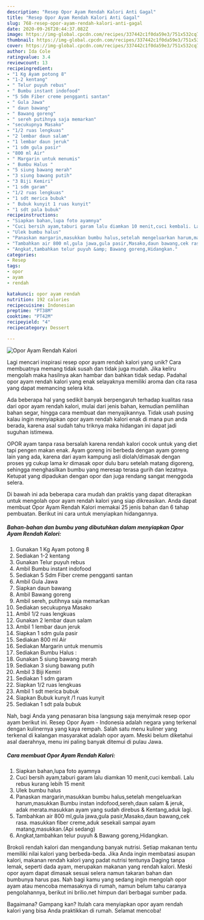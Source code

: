 ```yaml
---
description: "Resep Opor Ayam Rendah Kalori Anti Gagal"
title: "Resep Opor Ayam Rendah Kalori Anti Gagal"
slug: 768-resep-opor-ayam-rendah-kalori-anti-gagal
date: 2020-09-26T20:44:37.082Z
image: https://img-global.cpcdn.com/recipes/337442c1f0da59e3/751x532cq70/opor-ayam-rendah-kalori-foto-resep-utama.jpg
thumbnail: https://img-global.cpcdn.com/recipes/337442c1f0da59e3/751x532cq70/opor-ayam-rendah-kalori-foto-resep-utama.jpg
cover: https://img-global.cpcdn.com/recipes/337442c1f0da59e3/751x532cq70/opor-ayam-rendah-kalori-foto-resep-utama.jpg
author: Ida Cole
ratingvalue: 3.4
reviewcount: 13
recipeingredient:
- "1 Kg Ayam potong 8"
- "1-2 kentang"
- " Telur puyuh rebus"
- " Bumbu instant indofood"
- "5 Sdm Fiber creme pengganti santan"
- " Gula Jawa"
- " daun bawang"
- " Bawang goreng"
- " sereh putihnya saja memarkan"
- "secukupnya Masako"
- "1/2 ruas lengkuas"
- "2 lembar daun salam"
- "1 lembar daun jeruk"
- "1 sdm gula pasir"
- "800 ml Air"
- " Margarin untuk menumis"
- " Bumbu Halus "
- "5 siung bawang merah"
- "3 siung bawang putih"
- "3 Biji Kemiri"
- "1 sdm garam"
- "1/2 ruas lengkuas"
- "1 sdt merica bubuk"
- " Bubuk kunyit 1 ruas kunyit"
- "1 sdt pala bubuk"
recipeinstructions:
- "Siapkan bahan,lupa foto ayamnya"
- "Cuci bersih ayam,taburi garam lalu diamkan 10 menit,cuci kembali. Lalu rebus kurang lebih 15 menit"
- "Ulek bumbu halus"
- "Panaskan margarin,masukkan bumbu halus,setelah mengeluarkan harum,masukkan Bumbu instan indofood,sereh,daun salam &amp; jeruk, adak merata.masukkan ayam yang sudah direbus &amp; Kentang,aduk lagi."
- "Tambahkan air 800 ml,gula jawa,gula pasir,Masako,daun bawang,cek rasa. masukkan fiber creme,aduk sesekali sampai ayam matang,masukkan.(Api sedang)"
- "Angkat,tambahkan telur puyuh &amp; Bawang goreng,Hidangkan."
categories:
- Resep
tags:
- opor
- ayam
- rendah

katakunci: opor ayam rendah 
nutrition: 192 calories
recipecuisine: Indonesian
preptime: "PT38M"
cooktime: "PT42M"
recipeyield: "4"
recipecategory: Dessert

---
```



![Opor Ayam Rendah Kalori](https://img-global.cpcdn.com/recipes/337442c1f0da59e3/751x532cq70/opor-ayam-rendah-kalori-foto-resep-utama.jpg)

Lagi mencari inspirasi resep opor ayam rendah kalori yang unik? Cara membuatnya memang tidak susah dan tidak juga mudah. Jika keliru mengolah maka hasilnya akan hambar dan bahkan tidak sedap. Padahal opor ayam rendah kalori yang enak selayaknya memiliki aroma dan cita rasa yang dapat memancing selera kita.

Ada beberapa hal yang sedikit banyak berpengaruh terhadap kualitas rasa dari opor ayam rendah kalori, mulai dari jenis bahan, kemudian pemilihan bahan segar, hingga cara membuat dan menyajikannya. Tidak usah pusing kalau ingin menyiapkan opor ayam rendah kalori enak di mana pun anda berada, karena asal sudah tahu triknya maka hidangan ini dapat jadi suguhan istimewa.

OPOR ayam tanpa rasa bersalah karena rendah kalori cocok untuk yang diet tapi pengen makan enak. Ayam goreng ini berbeda dengan ayam goreng lain yang ada, karena dari ayam kampung asli diolah/dimasak dengan proses yg cukup lama kr dimasak opor dulu baru setelah matang digoreng, sehingga menghasilkan bumbu yang meresap terasa gurih dan lezatnya. Ketupat yang dipadukan dengan opor dan juga rendang sangat menggoda selera.


Di bawah ini ada beberapa cara mudah dan praktis yang dapat diterapkan untuk mengolah opor ayam rendah kalori yang siap dikreasikan. Anda dapat membuat Opor Ayam Rendah Kalori memakai 25 jenis bahan dan 6 tahap pembuatan. Berikut ini cara untuk menyiapkan hidangannya.

<!--inarticleads1-->

##### Bahan-bahan dan bumbu yang dibutuhkan dalam menyiapkan Opor Ayam Rendah Kalori:

1. Gunakan 1 Kg Ayam potong 8
1. Sediakan 1-2 kentang
1. Gunakan  Telur puyuh rebus
1. Ambil  Bumbu instant indofood
1. Sediakan 5 Sdm Fiber creme pengganti santan
1. Ambil  Gula Jawa
1. Siapkan  daun bawang
1. Ambil  Bawang goreng
1. Ambil  sereh, putihnya saja memarkan
1. Sediakan secukupnya Masako
1. Ambil 1/2 ruas lengkuas
1. Gunakan 2 lembar daun salam
1. Ambil 1 lembar daun jeruk
1. Siapkan 1 sdm gula pasir
1. Sediakan 800 ml Air
1. Sediakan  Margarin untuk menumis
1. Sediakan  Bumbu Halus :
1. Gunakan 5 siung bawang merah
1. Sediakan 3 siung bawang putih
1. Ambil 3 Biji Kemiri
1. Sediakan 1 sdm garam
1. Siapkan 1/2 ruas lengkuas
1. Ambil 1 sdt merica bubuk
1. Siapkan  Bubuk kunyit /1 ruas kunyit
1. Sediakan 1 sdt pala bubuk


Nah, bagi Anda yang penasaran bisa langsung saja menyimak resep opor ayam berikut ini. Resep Opor Ayam - Indonesia adalah negara yang terkenal dengan kulinernya yang kaya rempah. Salah satu menu kuliner yang terkenal di kalangan masyarakat adalah opor ayam. Meski belum diketahui asal daerahnya, menu ini paling banyak ditemui di pulau Jawa. 

<!--inarticleads2-->

##### Cara membuat Opor Ayam Rendah Kalori:

1. Siapkan bahan,lupa foto ayamnya
1. Cuci bersih ayam,taburi garam lalu diamkan 10 menit,cuci kembali. Lalu rebus kurang lebih 15 menit
1. Ulek bumbu halus
1. Panaskan margarin,masukkan bumbu halus,setelah mengeluarkan harum,masukkan Bumbu instan indofood,sereh,daun salam &amp; jeruk, adak merata.masukkan ayam yang sudah direbus &amp; Kentang,aduk lagi.
1. Tambahkan air 800 ml,gula jawa,gula pasir,Masako,daun bawang,cek rasa. masukkan fiber creme,aduk sesekali sampai ayam matang,masukkan.(Api sedang)
1. Angkat,tambahkan telur puyuh &amp; Bawang goreng,Hidangkan.


Brokoli rendah kalori dan mengandung banyak nutrisi. Setiap makanan tentu memiliki nilai kalori yang berbeda-beda. Jika Anda ingin membatasi asupan kalori, makanan rendah kalori yang padat nutrisi tentunya Daging tanpa lemak, seperti dada ayam, merupakan makanan yang rendah kalori. Meski opor ayam dapat dimasak sesuai selera namun takaran bahan dan bumbunya harus pas. Nah bagi kamu yang sedang ingin mengolah opor ayam atau mencoba memasaknya di rumah, namun belum tahu caranya pengolahannya, berikut ini brilio.net himpun dari berbagai sumber pada. 

Bagaimana? Gampang kan? Itulah cara menyiapkan opor ayam rendah kalori yang bisa Anda praktikkan di rumah. Selamat mencoba!
